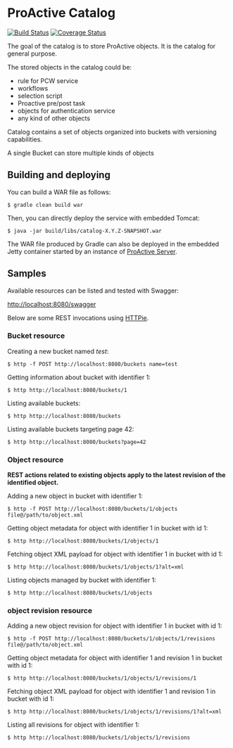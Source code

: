 # ProActive Catalog

[![Build Status](http://jenkins.activeeon.com/buildStatus/icon?job=catalog)](http://jenkins.activeeon.com/job/catalog/)
[![Coverage Status](https://coveralls.io/repos/github/ow2-proactive/catalog/badge.svg?branch=origin%2Fmaster)](https://coveralls.io/github/ow2-proactive/catalog?branch=origin%2Fmaster)

The goal of the catalog is to store ProActive objects. It is the catalog for general purpose.

The stored objects in the catalog could be:
- rule for PCW service
- workflows
- selection script
- Proactive pre/post task
- objects for authentication service
- any kind of other objects

Catalog contains a set of objects organized into buckets with versioning capabilities.

A single Bucket can store multiple kinds of objects

## Building and deploying

You can build a WAR file as follows:

```
$ gradle clean build war
```

Then, you can directly deploy the service with embedded Tomcat:

```
$ java -jar build/libs/catalog-X.Y.Z-SNAPSHOT.war
```

The WAR file produced by Gradle can also be deployed in the embedded Jetty container started by an instance of [ProActive Server](https://github.com/ow2-proactive/scheduling).

## Samples

Available resources can be listed and tested with Swagger:

[http://localhost:8080/swagger](http://localhost:8080/swagger)

Below are some REST invocations using [HTTPie](https://github.com/jkbrzt/httpie).

### Bucket resource

Creating a new bucket named _test_:
```
$ http -f POST http://localhost:8080/buckets name=test
```

Getting information about bucket with identifier 1:
```
$ http http://localhost:8080/buckets/1
```

Listing available buckets:
```
$ http http://localhost:8080/buckets
```

Listing available buckets targeting page 42:

```
$ http http://localhost:8080/buckets?page=42
```

### Object resource

**REST actions related to existing objects apply to the latest revision of the identified object.**

Adding a new object in bucket with identifier 1:
```
$ http -f POST http://localhost:8080/buckets/1/objects file@/path/to/object.xml
```

Getting object metadata for object with identifier 1 in bucket with id 1:
```
$ http http://localhost:8080/buckets/1/objects/1
```

Fetching object XML payload for object with identifier 1 in bucket with id 1:
```
$ http http://localhost:8080/buckets/1/objects/1?alt=xml
```

Listing objects managed by bucket with identifier 1:
```
$ http http://localhost:8080/buckets/1/objects
```

### object revision resource

Adding a new object revision for object with identifier 1 in bucket with id 1:
```
$ http -f POST http://localhost:8080/buckets/1/objects/1/revisions file@/path/to/object.xml
```

Getting object metadata for object with identifier 1 and revision 1 in bucket with id 1:
```
$ http http://localhost:8080/buckets/1/objects/1/revisions/1
```

Fetching object XML payload for object with identifier 1 and revision 1 in bucket with id 1:
```
$ http http://localhost:8080/buckets/1/objects/1/revisions/1?alt=xml
```

Listing all revisions for object with identifier 1:
```
$ http http://localhost:8080/buckets/1/objects/1/revisions
```
